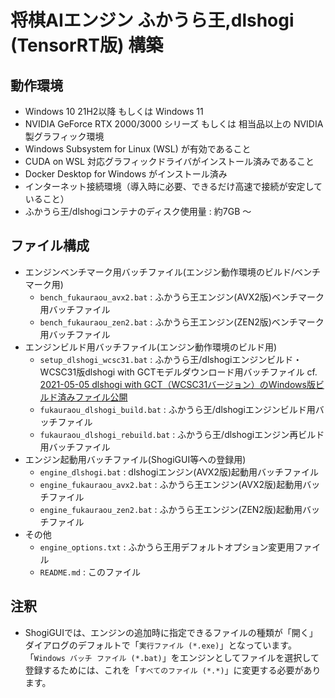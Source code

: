 # 将棋AIエンジン ふかうら王,dlshogi (TensorRT版) 構築

## 動作環境

- Windows 10 21H2以降 もしくは Windows 11
- NVIDIA GeForce RTX 2000/3000 シリーズ もしくは 相当品以上の NVIDIA製グラフィック環境
- Windows Subsystem for Linux (WSL) が有効であること
- CUDA on WSL 対応グラフィックドライバがインストール済みであること
- Docker Desktop for Windows がインストール済み
- インターネット接続環境（導入時に必要、できるだけ高速で接続が安定していること）
- ふかうら王/dlshogiコンテナのディスク使用量 : 約7GB ～

## ファイル構成

- エンジンベンチマーク用バッチファイル(エンジン動作環境のビルド/ベンチマーク用)
  - `bench_fukauraou_avx2.bat` : ふかうら王エンジン(AVX2版)ベンチマーク用バッチファイル
  - `bench_fukauraou_zen2.bat` : ふかうら王エンジン(ZEN2版)ベンチマーク用バッチファイル
- エンジンビルド用バッチファイル(エンジン動作環境のビルド用)
  - `setup_dlshogi_wcsc31.bat` : ふかうら王/dlshogiエンジンビルド・WCSC31版dlshogi with GCTモデルダウンロード用バッチファイル
    cf. [2021-05-05 dlshogi with GCT（WCSC31バージョン）のWindows版ビルド済みファイル公開](https://tadaoyamaoka.hatenablog.com/entry/2021/05/05/121233)
  - `fukauraou_dlshogi_build.bat` : ふかうら王/dlshogiエンジンビルド用バッチファイル
  - `fukauraou_dlshogi_rebuild.bat` : ふかうら王/dlshogiエンジン再ビルド用バッチファイル
- エンジン起動用バッチファイル(ShogiGUI等への登録用)
  - `engine_dlshogi.bat` : dlshogiエンジン(AVX2版)起動用バッチファイル
  - `engine_fukauraou_avx2.bat` : ふかうら王エンジン(AVX2版)起動用バッチファイル
  - `engine_fukauraou_zen2.bat` : ふかうら王エンジン(ZEN2版)起動用バッチファイル
- その他
  - `engine_options.txt` : ふかうら王用デフォルトオプション変更用ファイル
  - `README.md` : このファイル

## 注釈

- ShogiGUIでは、エンジンの追加時に指定できるファイルの種類が「開く」ダイアログのデフォルトで「`実行ファイル (*.exe)`」となっています。「`Windows バッチ ファイル (*.bat)`」をエンジンとしてファイルを選択して登録するためには、これを「`すべてのファイル (*.*)`」に変更する必要があります。
